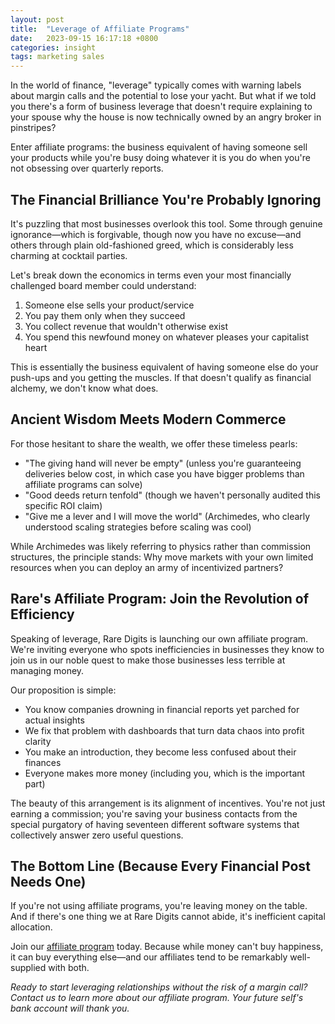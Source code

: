 ```yaml
---
layout: post
title:  "Leverage of Affiliate Programs"
date:   2023-09-15 16:17:18 +0800
categories: insight
tags: marketing sales
---
```


In the world of finance, "leverage" typically comes with warning labels about margin calls and the potential to lose your yacht. But what if we told you there's a form of business leverage that doesn't require explaining to your spouse why the house is now technically owned by an angry broker in pinstripes?

Enter affiliate programs: the business equivalent of having someone sell your products while you're busy doing whatever it is you do when you're not obsessing over quarterly reports.

## The Financial Brilliance You're Probably Ignoring

It's puzzling that most businesses overlook this tool. Some through genuine ignorance—which is forgivable, though now you have no excuse—and others through plain old-fashioned greed, which is considerably less charming at cocktail parties.

Let's break down the economics in terms even your most financially challenged board member could understand:

1. Someone else sells your product/service
2. You pay them only when they succeed
3. You collect revenue that wouldn't otherwise exist
4. You spend this newfound money on whatever pleases your capitalist heart

This is essentially the business equivalent of having someone else do your push-ups and you getting the muscles. If that doesn't qualify as financial alchemy, we don't know what does.

## Ancient Wisdom Meets Modern Commerce

For those hesitant to share the wealth, we offer these timeless pearls:
- "The giving hand will never be empty" (unless you're guaranteeing deliveries below cost, in which case you have bigger problems than affiliate programs can solve)
- "Good deeds return tenfold" (though we haven't personally audited this specific ROI claim)
- "Give me a lever and I will move the world" (Archimedes, who clearly understood scaling strategies before scaling was cool)

While Archimedes was likely referring to physics rather than commission structures, the principle stands: Why move markets with your own limited resources when you can deploy an army of incentivized partners?

## Rare's Affiliate Program: Join the Revolution of Efficiency

Speaking of leverage, Rare Digits is launching our own affiliate program. We're inviting everyone who spots inefficiencies in businesses they know to join us in our noble quest to make those businesses less terrible at managing money.

Our proposition is simple:
- You know companies drowning in financial reports yet parched for actual insights
- We fix that problem with dashboards that turn data chaos into profit clarity
- You make an introduction, they become less confused about their finances
- Everyone makes more money (including you, which is the important part)

The beauty of this arrangement is its alignment of incentives. You're not just earning a commission; you're saving your business contacts from the special purgatory of having seventeen different software systems that collectively answer zero useful questions.

## The Bottom Line (Because Every Financial Post Needs One)

If you're not using affiliate programs, you're leaving money on the table. And if there's one thing we at Rare Digits cannot abide, it's inefficient capital allocation.

Join our [affiliate program](/about/partnership/) today. Because while money can't buy happiness, it can buy everything else—and our affiliates tend to be remarkably well-supplied with both.

*Ready to start leveraging relationships without the risk of a margin call? Contact us to learn more about our affiliate program. Your future self's bank account will thank you.*